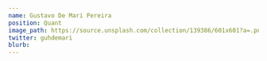 ```yaml
---
name: Gustavo De Mari Pereira
position: Quant
image_path: https://source.unsplash.com/collection/139386/601x601?a=.png
twitter: guhdemari
blurb: 
---
```

